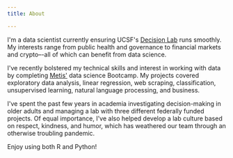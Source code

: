 ```yaml
---
title: About

---
```


I'm a data scientist currently ensuring UCSF's [Decision Lab](https://decisionlab.ucsf.edu) runs smoothly. My interests range from public health and governance to financial markets and crypto–-all of which can benefit from data science. 

I've recently bolstered my technical skills and interest in working with data by completing [Metis'](https://www.thisismetis.com/bootcamps/online-data-science-bootcamp) data science Bootcamp. My projects covered exploratory data analysis, linear regression, web scraping, classification, unsupervised learning, natural language processing, and business. 

I've spent the past few years in academia investigating decision-making in older adults and managing a lab with three different federally funded projects. Of equal importance, I've also helped develop a lab culture based on respect, kindness, and humor, which has weathered our team through an otherwise troubling pandemic. 

Enjoy using both R and Python!
